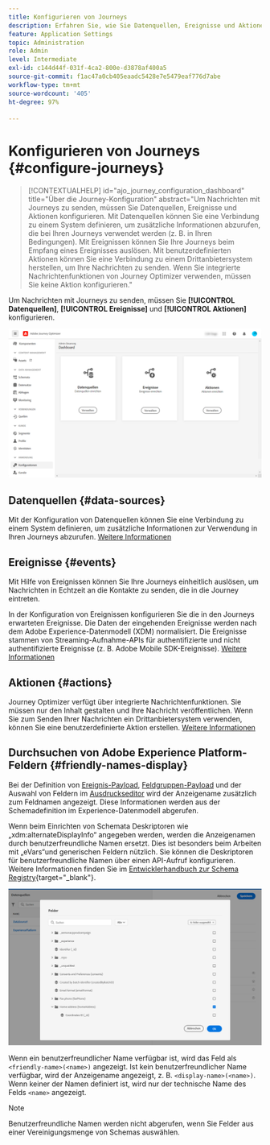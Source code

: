 ```yaml
---
title: Konfigurieren von Journeys
description: Erfahren Sie, wie Sie Datenquellen, Ereignisse und Aktionen konfigurieren können.
feature: Application Settings
topic: Administration
role: Admin
level: Intermediate
exl-id: c144d44f-031f-4ca2-800e-d3878af400a5
source-git-commit: f1ac47a0cb405eaadc5428e7e5479eaf776d7abe
workflow-type: tm+mt
source-wordcount: '405'
ht-degree: 97%

---
```


# Konfigurieren von Journeys {#configure-journeys}

>[!CONTEXTUALHELP]
>id="ajo_journey_configuration_dashboard"
>title="Über die Journey-Konfiguration"
>abstract="Um Nachrichten mit Journeys zu senden, müssen Sie Datenquellen, Ereignisse und Aktionen konfigurieren. Mit Datenquellen können Sie eine Verbindung zu einem System definieren, um zusätzliche Informationen abzurufen, die bei Ihren Journeys verwendet werden (z. B. in Ihren Bedingungen). Mit Ereignissen können Sie Ihre Journeys beim Empfang eines Ereignisses auslösen. Mit benutzerdefinierten Aktionen können Sie eine Verbindung zu einem Drittanbietersystem herstellen, um Ihre Nachrichten zu senden. Wenn Sie integrierte Nachrichtenfunktionen von Journey Optimizer verwenden, müssen Sie keine Aktion konfigurieren."

Um Nachrichten mit Journeys zu senden, müssen Sie **[!UICONTROL Datenquellen]**, **[!UICONTROL Ereignisse]** und **[!UICONTROL Aktionen]** konfigurieren.

![](assets/admin-menu.png)

## Datenquellen {#data-sources}

Mit der Konfiguration von Datenquellen können Sie eine Verbindung zu einem System definieren, um zusätzliche Informationen zur Verwendung in Ihren Journeys abzurufen. [Weitere Informationen](../../using/datasource/about-data-sources.md)

## Ereignisse {#events}

Mit Hilfe von Ereignissen können Sie Ihre Journeys einheitlich auslösen, um Nachrichten in Echtzeit an die Kontakte zu senden, die in die Journey eintreten.

In der Konfiguration von Ereignissen konfigurieren Sie die in den Journeys erwarteten Ereignisse. Die Daten der eingehenden Ereignisse werden nach dem Adobe Experience-Datenmodell (XDM) normalisiert. Die Ereignisse stammen von Streaming-Aufnahme-APIs für authentifizierte und nicht authentifizierte Ereignisse (z. B. Adobe Mobile SDK-Ereignisse). [Weitere Informationen](../../using/event/about-events.md)

## Aktionen {#actions}

Journey Optimizer verfügt über integrierte Nachrichtenfunktionen. Sie müssen nur den Inhalt gestalten und Ihre Nachricht veröffentlichen. Wenn Sie zum Senden Ihrer Nachrichten ein Drittanbietersystem verwenden, können Sie eine benutzerdefinierte Aktion erstellen. [Weitere Informationen](../../using/action/action.md)

## Durchsuchen von Adobe Experience Platform-Feldern {#friendly-names-display}

Bei der Definition von [Ereignis-Payload](../event/about-creating.md#define-the-payload-fields), [Feldgruppen-Payload](../datasource/configure-data-sources.md#define-field-groups) und der Auswahl von Feldern im [Ausdruckseditor](../building-journeys/expression/expressionadvanced.md) wird der Anzeigename zusätzlich zum Feldnamen angezeigt. Diese Informationen werden aus der Schemadefinition im Experience-Datenmodell abgerufen.

Wenn beim Einrichten von Schemata Deskriptoren wie „xdm:alternateDisplayInfo“ angegeben werden, werden die Anzeigenamen durch benutzerfreundliche Namen ersetzt. Dies ist besonders beim Arbeiten mit „eVars“und generischen Feldern nützlich. Sie können die Deskriptoren für benutzerfreundliche Namen über einen API-Aufruf konfigurieren. Weitere Informationen finden Sie im [Entwicklerhandbuch zur Schema Registry](https://experienceleague.adobe.com/docs/experience-platform/xdm/api/getting-started.html?lang=de){target=&quot;_blank&quot;}.

![](assets/xdm-from-descriptors.png)

Wenn ein benutzerfreundlicher Name verfügbar ist, wird das Feld als `<friendly-name>(<name>)` angezeigt. Ist kein benutzerfreundlicher Name verfügbar, wird der Anzeigename angezeigt, z. B. `<display-name>(<name>)`. Wenn keiner der Namen definiert ist, wird nur der technische Name des Felds `<name>` angezeigt.

>[!NOTE]
>
>Benutzerfreundliche Namen werden nicht abgerufen, wenn Sie Felder aus einer Vereinigungsmenge von Schemas auswählen.
